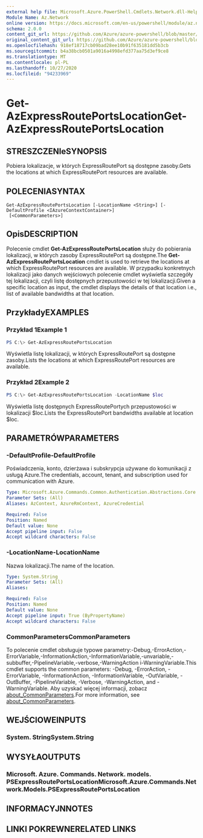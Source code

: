 ```yaml
---
external help file: Microsoft.Azure.PowerShell.Cmdlets.Network.dll-Help.xml
Module Name: Az.Network
online version: https://docs.microsoft.com/en-us/powershell/module/az.network/get-azexpressrouteportslocation
schema: 2.0.0
content_git_url: https://github.com/Azure/azure-powershell/blob/master/src/Network/Network/help/Get-AzExpressRoutePortsLocation.md
original_content_git_url: https://github.com/Azure/azure-powershell/blob/master/src/Network/Network/help/Get-AzExpressRoutePortsLocation.md
ms.openlocfilehash: 918ef18717cb09bad28ee10b91f635181dd5b3cb
ms.sourcegitcommit: b4a38bcb0501a9016a4998efd377aa75d3ef9ce8
ms.translationtype: MT
ms.contentlocale: pl-PL
ms.lasthandoff: 10/27/2020
ms.locfileid: "94233969"
---
```

# <span data-ttu-id="7c437-101">Get-AzExpressRoutePortsLocation</span><span class="sxs-lookup"><span data-stu-id="7c437-101">Get-AzExpressRoutePortsLocation</span></span>

## <span data-ttu-id="7c437-102">STRESZCZENIe</span><span class="sxs-lookup"><span data-stu-id="7c437-102">SYNOPSIS</span></span>
<span data-ttu-id="7c437-103">Pobiera lokalizacje, w których ExpressRoutePort są dostępne zasoby.</span><span class="sxs-lookup"><span data-stu-id="7c437-103">Gets the locations at which ExpressRoutePort resources are available.</span></span>

## <span data-ttu-id="7c437-104">POLECENIA</span><span class="sxs-lookup"><span data-stu-id="7c437-104">SYNTAX</span></span>

```
Get-AzExpressRoutePortsLocation [-LocationName <String>] [-DefaultProfile <IAzureContextContainer>]
 [<CommonParameters>]
```

## <span data-ttu-id="7c437-105">Opis</span><span class="sxs-lookup"><span data-stu-id="7c437-105">DESCRIPTION</span></span>
<span data-ttu-id="7c437-106">Polecenie cmdlet **Get-AzExpressRoutePortsLocation** służy do pobierania lokalizacji, w których zasoby ExpressRoutePort są dostępne.</span><span class="sxs-lookup"><span data-stu-id="7c437-106">The **Get-AzExpressRoutePortsLocation** cmdlet is used to retrieve the locations at which ExpressRoutePort resources are available.</span></span> <span data-ttu-id="7c437-107">W przypadku konkretnych lokalizacji jako danych wejściowych polecenie cmdlet wyświetla szczegóły tej lokalizacji, czyli listę dostępnych przepustowości w tej lokalizacji.</span><span class="sxs-lookup"><span data-stu-id="7c437-107">Given a specific location as input, the cmdlet displays the details of that location i.e., list of available bandwidths at that location.</span></span>

## <span data-ttu-id="7c437-108">Przykłady</span><span class="sxs-lookup"><span data-stu-id="7c437-108">EXAMPLES</span></span>

### <span data-ttu-id="7c437-109">Przykład 1</span><span class="sxs-lookup"><span data-stu-id="7c437-109">Example 1</span></span>
```powershell
PS C:\> Get-AzExpressRoutePortsLocation
```

<span data-ttu-id="7c437-110">Wyświetla listę lokalizacji, w których ExpressRoutePort są dostępne zasoby.</span><span class="sxs-lookup"><span data-stu-id="7c437-110">Lists the locations at which ExpressRoutePort resources are available.</span></span>

### <span data-ttu-id="7c437-111">Przykład 2</span><span class="sxs-lookup"><span data-stu-id="7c437-111">Example 2</span></span>
```powershell
PS C:\> Get-AzExpressRoutePortsLocation -LocationName $loc
```

<span data-ttu-id="7c437-112">Wyświetla listę dostępnych ExpressRoutePortych przepustowości w lokalizacji $loc.</span><span class="sxs-lookup"><span data-stu-id="7c437-112">Lists the ExpressRoutePort bandwidths available at location $loc.</span></span>

## <span data-ttu-id="7c437-113">PARAMETRÓW</span><span class="sxs-lookup"><span data-stu-id="7c437-113">PARAMETERS</span></span>

### <span data-ttu-id="7c437-114">-DefaultProfile</span><span class="sxs-lookup"><span data-stu-id="7c437-114">-DefaultProfile</span></span>
<span data-ttu-id="7c437-115">Poświadczenia, konto, dzierżawa i subskrypcja używane do komunikacji z usługą Azure.</span><span class="sxs-lookup"><span data-stu-id="7c437-115">The credentials, account, tenant, and subscription used for communication with Azure.</span></span>

```yaml
Type: Microsoft.Azure.Commands.Common.Authentication.Abstractions.Core.IAzureContextContainer
Parameter Sets: (All)
Aliases: AzContext, AzureRmContext, AzureCredential

Required: False
Position: Named
Default value: None
Accept pipeline input: False
Accept wildcard characters: False
```

### <span data-ttu-id="7c437-116">-LocationName</span><span class="sxs-lookup"><span data-stu-id="7c437-116">-LocationName</span></span>
<span data-ttu-id="7c437-117">Nazwa lokalizacji.</span><span class="sxs-lookup"><span data-stu-id="7c437-117">The name of the location.</span></span>

```yaml
Type: System.String
Parameter Sets: (All)
Aliases:

Required: False
Position: Named
Default value: None
Accept pipeline input: True (ByPropertyName)
Accept wildcard characters: False
```

### <span data-ttu-id="7c437-118">CommonParameters</span><span class="sxs-lookup"><span data-stu-id="7c437-118">CommonParameters</span></span>
<span data-ttu-id="7c437-119">To polecenie cmdlet obsługuje typowe parametry:-Debug,-ErrorAction,-ErrorVariable,-InformationAction,-InformationVariable,-unvariable,-subbuffer,-PipelineVariable,-verbose,-WarningAction i-WarningVariable.</span><span class="sxs-lookup"><span data-stu-id="7c437-119">This cmdlet supports the common parameters: -Debug, -ErrorAction, -ErrorVariable, -InformationAction, -InformationVariable, -OutVariable, -OutBuffer, -PipelineVariable, -Verbose, -WarningAction, and -WarningVariable.</span></span> <span data-ttu-id="7c437-120">Aby uzyskać więcej informacji, zobacz [about_CommonParameters](http://go.microsoft.com/fwlink/?LinkID=113216).</span><span class="sxs-lookup"><span data-stu-id="7c437-120">For more information, see [about_CommonParameters](http://go.microsoft.com/fwlink/?LinkID=113216).</span></span>

## <span data-ttu-id="7c437-121">WEJŚCIOWE</span><span class="sxs-lookup"><span data-stu-id="7c437-121">INPUTS</span></span>

### <span data-ttu-id="7c437-122">System. String</span><span class="sxs-lookup"><span data-stu-id="7c437-122">System.String</span></span>

## <span data-ttu-id="7c437-123">WYSYŁA</span><span class="sxs-lookup"><span data-stu-id="7c437-123">OUTPUTS</span></span>

### <span data-ttu-id="7c437-124">Microsoft. Azure. Commands. Network. models. PSExpressRoutePortsLocation</span><span class="sxs-lookup"><span data-stu-id="7c437-124">Microsoft.Azure.Commands.Network.Models.PSExpressRoutePortsLocation</span></span>

## <span data-ttu-id="7c437-125">INFORMACYJN</span><span class="sxs-lookup"><span data-stu-id="7c437-125">NOTES</span></span>

## <span data-ttu-id="7c437-126">LINKI POKREWNE</span><span class="sxs-lookup"><span data-stu-id="7c437-126">RELATED LINKS</span></span>
